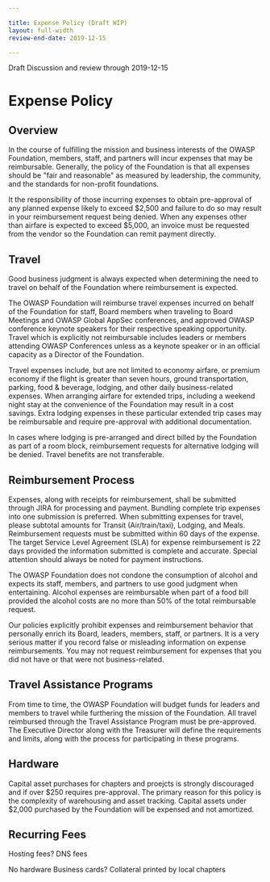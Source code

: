 ```yaml
---

title: Expense Policy (Draft WIP)
layout: full-width
review-end-date: 2019-12-15

---
```

Draft 
Discussion and review through 2019-12-15

# Expense Policy

## Overview

In the course of fulfilling the mission and business interests of the OWASP Foundation, members, staff, and partners will incur expenses that may be reimbursable. Generally, the policy of the Foundation is that all expenses should be "fair and reasonable" as measured by leadership, the community, and the standards for non-profit foundations.

It the responsibility of those incurring expenses to obtain pre-approval of any planned expense likely to exceed $2,500 and failure to do so may result in your reimbursement request being denied. When any expenses other than airfare is expected to exceed $5,000, an invoice must be requested from the vendor so the Foundation can remit payment directly.

## Travel

Good business judgment is always expected when determining the need to travel on behalf of the Foundation where reimbursement is expected. 

The OWASP Foundation will reimburse travel expenses incurred on behalf of the Foundation for staff, Board members when traveling to Board Meetings and OWASP Global AppSec conferences, and approved OWASP conference keynote speakers for their respective speaking opportunity.  Travel which is explicitly not reimbursable includes leaders or members attending OWASP Conferences unless as a keynote speaker or in an official capacity as a Director of the Foundation.

Travel expenses include, but are not limited to economy airfare, or premium economy if the flight is greater than seven hours, ground transportation, parking, food & beverage, lodging, and other daily business-related expenses. When arranging airfare for extended trips, including a weekend night stay at the convenience of the Foundation may result in a cost savings. Extra lodging expenses in these particular extended trip cases may be reimbursable and require pre-approval with additional documentation. 

In cases where lodging is pre-arranged and direct billed by the Foundation as part of a room block, reimbursement requests for alternative lodging will be denied. Travel benefits are not transferable.

## Reimbursement Process

Expenses, along with receipts for reimbursement, shall be submitted through JIRA for processing and payment. Bundling complete trip expenses into one submission is preferred. When submitting expenses for travel, please subtotal amounts for Transit (Air/train/taxi), Lodging, and Meals. Reimbursement requests must be submitted within 60 days of the expense. The target Service Level Agreement (SLA) for expense reimbursement is 22 days provided the information submitted is complete and accurate. Special attention should always be noted for payment instructions.

The OWASP Foundation does not condone the consumption of alcohol and expects its staff, members, and partners to use good judgment when entertaining. Alcohol expenses are reimbursable when part of a food bill provided the alcohol costs are no more than 50% of the total reimbursable request.

Our policies explicitly prohibit expenses and reimbursement behavior that personally enrich its Board, leaders, members, staff, or partners. It is a very serious matter if you record false or misleading information on expense reimbursements. You may not request reimbursement for expenses that you did not have or that were not business-related.  

## Travel Assistance Programs

From time to time, the OWASP Foundation will budget funds for leaders and members to travel while furthering the mission of the Foundation. All travel reimbursed through the Travel Assistance Program must be pre-approved. The Executive Director along with the Treasurer will define the requirements and limits, along with the process for participating in these programs. 

## Hardware

Capital asset purchases for chapters and proejcts is strongly discouraged and if over $250 requires pre-approval. The primary reason for this policy is the complexity of warehousing and asset tracking. Capital assets under $2,000 purchased by the Foundation will be expensed and not amortized.

## Recurring Fees
Hosting fees?
DNS fees

No hardware
Business cards?
Collateral printed by local chapters


